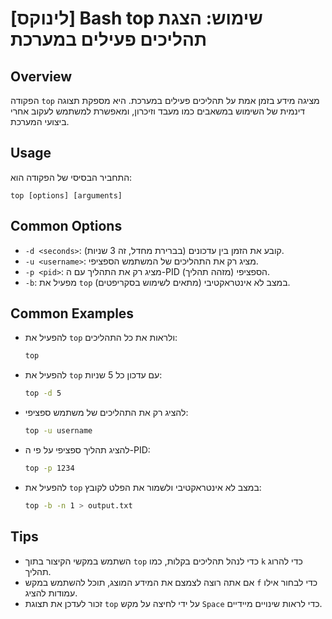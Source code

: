 # [לינוקס] Bash top שימוש: הצגת תהליכים פעילים במערכת

## Overview
הפקודה `top` מציגה מידע בזמן אמת על תהליכים פעילים במערכת. היא מספקת תצוגה דינמית של השימוש במשאבים כמו מעבד וזיכרון, ומאפשרת למשתמש לעקוב אחרי ביצועי המערכת.

## Usage
התחביר הבסיסי של הפקודה הוא:
```
top [options] [arguments]
```

## Common Options
- `-d <seconds>`: קובע את הזמן בין עדכונים (בברירת מחדל, זה 3 שניות).
- `-u <username>`: מציג רק את התהליכים של המשתמש הספציפי.
- `-p <pid>`: מציג רק את התהליך עם ה-PID (מזהה תהליך) הספציפי.
- `-b`: מפעיל את `top` במצב לא אינטראקטיבי (מתאים לשימוש בסקריפטים).

## Common Examples
- להפעיל את `top` ולראות את כל התהליכים:
    ```bash
    top
    ```

- להפעיל את `top` עם עדכון כל 5 שניות:
    ```bash
    top -d 5
    ```

- להציג רק את התהליכים של משתמש ספציפי:
    ```bash
    top -u username
    ```

- להציג תהליך ספציפי על פי ה-PID:
    ```bash
    top -p 1234
    ```

- להפעיל את `top` במצב לא אינטראקטיבי ולשמור את הפלט לקובץ:
    ```bash
    top -b -n 1 > output.txt
    ```

## Tips
- השתמש במקשי הקיצור בתוך `top` כדי לנהל תהליכים בקלות, כמו `k` כדי להרוג תהליך.
- אם אתה רוצה לצמצם את המידע המוצג, תוכל להשתמש במקש `f` כדי לבחור אילו עמודות להציג.
- זכור לעדכן את תצוגת `top` על ידי לחיצה על מקש `Space` כדי לראות שינויים מיידיים.